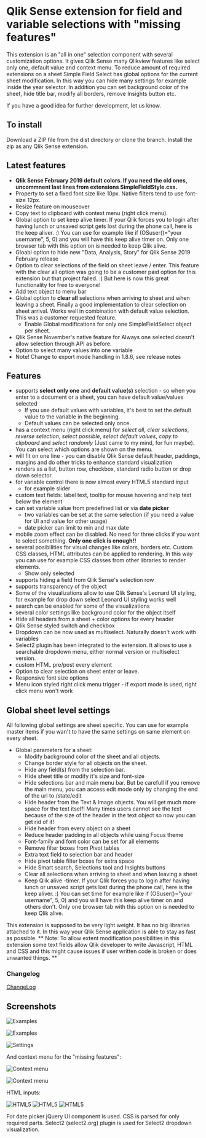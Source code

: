 # Qlik Sense extension for field and variable selections with "missing features"

This extension is an "all in one" selection component with several customization options. It gives Qlik Sense many Qlikview features like select only one, default value and context menu.
To reduce amount of required extensions on a sheet Simple Field Select has global options for the current sheet modification. In this way you can hide many settings for example inside the year selector. In addition you can set  background color of the sheet, hide title bar, modify all borders, remove Insights button etc.

If you have a good idea for further development, let us know.

## To install
Download a ZIP file from the dist directory or clone the branch. Install the zip as any Qlik Sense extension.

## Latest features
- **Qlik Sense February 2019 default colors. If you need the old ones, uncommnent last lines from extensions SimpleFieldStyle.css.**
- Property to set a fixed font size like 10px. Native filters tend to use font-size 12px.
- Resize feature on mouseover
- Copy text to clipboard with context menu (right click menu).
- Global option to set keep alive timer. If your Qlik forces you to login after having lunch or unsaved script gets lost during the phone call, here is the keep aliver. :) You can use for example like if (OSuser()="your username", 5, 0) and you will have this keep alive timer on. Only one browser tab with this option on is needed to keep Qlik alive. 
- Gloabl option to hide new "Data, Analysis, Story" for Qlik Sense 2019 February release 
- Option to clear selections of the field on sheet leave / enter. This feature with the clear all option was going to be a customer paid option for this extension but that project failed. :( But here is now this great functionality for free to everyone!
- Add text object to menu bar
- Global option to **clear all** selections when arriving to sheet and when leaving a sheet. Finally a good implementation to clear selection on sheet arrival. Works well in combination with default value selection. This was a customer requested feature.
  - Enable Global modifications for only one SimpleFieldSelect object per sheet.
- Qlik Sense November's native feature for Always one selected doesn't allow selection through API as before.
- Option to select many values into one variable
- Note! Change to export mode handling in 1.8.6, see release notes



## Features
- supports **select only one** and **default value(s)** selection - so when you enter to a document or a sheet, you can have default value/values selected
  - If you use default values with variables, it's best to set the default value to the variable in the beginning. 
  - Default values can be selected only once.
- has a context menu (right click menu) for _select all_, _clear selections_, _reverse selection_, _select possible_, _select default values_, _copy to clipboard_ and _select randomly_ (Just came to my mind, for fun maybe). You can select which options are shown on the menu.
- will fit on one line - you can disable Qlik Sense default header, paddings, margins and do other tricks to enhance standard visualization
- renders as a list, button row, checkbox, standard radio button or drop down selector.
- for variable control there is now almost every HTML5 standard input
  - for example slider
- custom text fields: label text, tooltip for mouse hovering and help text below the element
- can set variable value from predefined list or via **date picker**
  - two variables can be set at the same selection (if you need a value for UI and value for other usage)
  - date picker can limit to min and max date
- mobile zoom effect can be disabled. No need for three clicks if you want to select something. **Only one click is enough!!**
- several posibilities for visual changes like colors, borders etc. Custom CSS classes, HTML attributes can be applied to rendering. In this way you can use for example CSS classes from other libraries to render elements.
  - Show only selected
- supports hiding a field from Qlik Sense's selection row
- supports transparency of the object
- Some of the visualizations allow to use Qlik Sense's Leonard UI styling, for example for drop down select Leonard UI styling works well
- search can be enabled for some of the visualizations
- several color settings like background color for the object itself
- Hide all headers from a sheet + color options for every header
- Qlik Sense styled switch and checkbox
- Dropdown can be now used as multiselect. Naturally doesn't work with variables
- Select2 plugin has been integrated to the extension. It allows to use a searchable dropdown menu, either normal version or multiselect version.
- custom HTML pre/post every element
- Option to clear selection on sheet enter or leave.
- Responsive font size options
- Menu icon styled right click menu trigger - if export mode is used, right click menu won't work


## Global sheet level settings
All following global settings are sheet specific. You can use for example master items if you wan't to have the same settings on same element on every sheet.

- Global parameters for a sheet:
  - Modify background color of the sheet and all objects.
  - Change border style for all objects on the sheet.
  - Hide any field(s) from the selection bar.
  - Hide sheet title or modify it's size and font-size
  - Hide selections bar and main menu bar. But be carefull if you remove the main menu, you can access edit mode only by changing the end of the url to /state/edit
  - Hide header from the Text & Image objects. You will get much more space for the text itself! Many times users cannot see the text because of the size of the header in the text object so now you can get rid of it!
  - Hide header from every object on a sheet
  - Reduce header padding in all objects while using Focus theme
  - Font-family and font color can be set for all elements
  - Remove filter boxes from Pivot tables
  - Extra text field to selection bar and header
  - Hide pivot table filter boxes for extra space
  - Hide Smart search, Selections tool and Insights buttons
  - Clear all selections when arriving to sheet and when leaving a sheet
  - Keep Qlik alive -timer. If your Qlik forces you to login after having lunch or unsaved script gets lost during the phone call, here is the keep aliver. :) You can set time for example like if (OSuser()="your username", 5, 0) and you will have this keep alive timer on and others don't. Only one browser tab with this option on is needed to keep Qlik alive. 

This extension is supposed to be very light weight. It has no big libraries attached to it. In this way your Qlik Sense application is able to stay as fast as possible.
** Note: To allow extent modification possibilities in this extension some text fields allow Qlik developer to write Javascript, HTML and CSS and this might cause issues if user written code is broken or does unwanted things. **

### Changelog
[ChangeLog](ChangeLog)

## Screenshots
![Examples](/docs/img/select2demo.PNG?raw=true "Header and Select2 demo" )

![Examples](/docs/img/SFSdemo.JPG?raw=true "Examples" )

![Settings](/docs/img/SFSselections3.PNG "Visual example" )

And context menu for the "missing features":

![Context menu](/docs/img/contextmenu.PNG "Context menu" )

![Context menu](/docs/img/luidemo.png "Switch and checkbox Qlik style" )

HTML inputs:

![HTML5](/docs/img/html5examples.PNG "HTML5 standard inputs" ) ![HTML5](/docs/img/html5examples2.PNG "HTML5 standard inputs" ) ![HTML5](/docs/img/html5Example3.PNG "HTML5 standard inputs" )


For date picker jQuery UI component is used. CSS is parsed for only required parts.
Select2 (select2.org) plugin is used for Select2 dropdown visualization.
